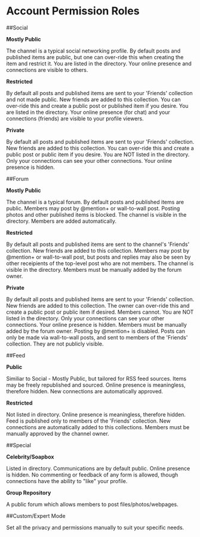 Account Permission Roles
========================


##Social

**Mostly Public**

The channel is a typical social networking profile. By default posts and published items are public, but one can over-ride this when creating the item and restrict it. You are listed in the directory. Your online presence and connections are visible to others. 


**Restricted**

By default all posts and published items are sent to your 'Friends' collection and not made public. New friends are added to this collection. You can over-ride this and create a public post or published item if you desire. You are listed in the directory. Your online presence (for chat) and your connections (friends) are visible to your profile viewers.

**Private**

By default all posts and published items are sent to your 'Friends' collection. New friends are added to this collection. You can over-ride this and create a public post or public item if you desire. You are NOT listed in the directory. Only your connections can see your other connections. Your online presence is hidden. 


##Forum

**Mostly Public**

The channel is a typical forum. By default posts and published items are public. Members may post by @mention+ or wall-to-wall post. Posting photos and other published items is blocked. The channel is visible in the directory. Members are added automatically.


**Restricted**

By default all posts and published items are sent to the channel's 'Friends' collection. New friends are added to this collection. Members may post by @mention+ or wall-to-wall post, but posts and replies may also be seen by other receipients of the top-level post who are not members. The channel is visible in the directory. Members must be manually added by the forum owner. 

**Private**

By default all posts and published items are sent to your 'Friends' collection. New friends are added to this collection. The owner can over-ride this and create a public post or public item if desired. Members cannot. You are NOT listed in the directory. Only your connections can see your other connections. Your online presence is hidden. Members must be manually added by the forum owner. Posting by @mention+ is disabled. Posts can only be made via wall-to-wall posts, and sent to members of the 'Friends' collection. They are not publicly visible.  


##Feed


**Public**

Similiar to Social - Mostly Public, but tailored for RSS feed sources. Items may be freely republished and sourced. Online presence is meaningless, therefore hidden. New connections are automatically approved.  


**Restricted**

Not listed in directory. Online presence is meaningless, therefore hidden. Feed is published only to members of the 'Friends' collection. New connections are automatically added to this collections. Members must be manually approved by the channel owner. 


##Special

**Celebrity/Soapbox**

Listed in directory. Communications are by default public. Online presence is hidden. No commenting or feedback of any form is allowed, though connections have the ability to "like" your profile. 


**Group Repository**

A public forum which allows members to post files/photos/webpages. 


##Custom/Expert Mode

Set all the privacy and permissions manually to suit your specific needs. 


 


